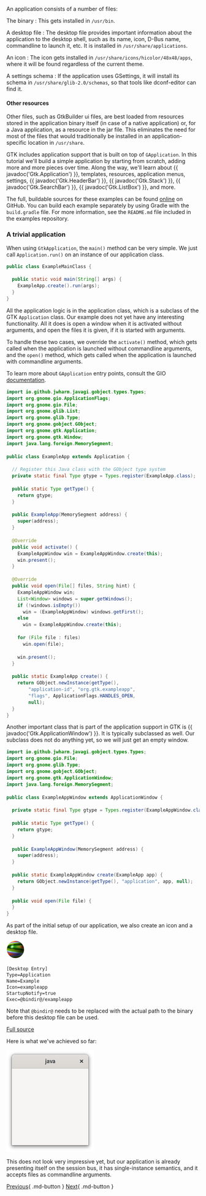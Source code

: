 An application consists of a number of files:

The binary
: This gets installed in `/usr/bin`.

A desktop file
: The desktop file provides important information about the application to the desktop shell, such as its name, icon, D-Bus name, commandline to launch it, etc. It is installed in `/usr/share/applications`.

An icon
: The icon gets installed in `/usr/share/icons/hicolor/48x48/apps`, where it will be found regardless of the current theme.

A settings schema
: If the application uses GSettings, it will install its schema in `/usr/share/glib-2.0/schemas`, so that tools like dconf-editor can find it.

#### Other resources
Other files, such as GtkBuilder ui files, are best loaded from resources stored in the application binary itself (in case of a native application) or, for a Java application, as a resource in the jar file. This eliminates the need for most of the files that would traditionally be installed in an application-specific location in `/usr/share`.

GTK includes application support that is built on top of `GApplication`. In this tutorial we'll build a simple application by starting from scratch, adding more and more pieces over time. Along the way, we'll learn about {{ javadoc('Gtk.Application') }}, templates, resources, application menus, settings, {{ javadoc('Gtk.HeaderBar') }}, {{ javadoc('Gtk.Stack') }}, {{ javadoc('Gtk.SearchBar') }}, {{ javadoc('Gtk.ListBox') }}, and more.

The full, buildable sources for these examples can be found [online](https://github.com/jwharm/java-gi-examples/tree/main/GettingStarted) on GitHub. You can build each example separately by using Gradle with the `build.gradle` file. For more information, see the `README.md` file included in the examples repository.

### A trivial application

When using `GtkApplication`, the `main()` method can be very simple. We just call `Application.run()` on an instance of our application class.

```java
public class ExampleMainClass {

  public static void main(String[] args) {
    ExampleApp.create().run(args);
  }
}
```

All the application logic is in the application class, which is a subclass of the GTK `Application` class. Our example does not yet have any interesting functionality. All it does is open a window when it is activated without arguments, and open the files it is given, if it is started with arguments.

To handle these two cases, we override the `activate()` method, which gets called when the application is launched without commandline arguments, and the `open()` method, which gets called when the application is launched with commandline arguments.

To learn more about `GApplication` entry points, consult the GIO [documentation](https://docs.gtk.org/gio/class.Application.html).

```java
import io.github.jwharm.javagi.gobject.types.Types;
import org.gnome.gio.ApplicationFlags;
import org.gnome.gio.File;
import org.gnome.glib.List;
import org.gnome.glib.Type;
import org.gnome.gobject.GObject;
import org.gnome.gtk.Application;
import org.gnome.gtk.Window;
import java.lang.foreign.MemorySegment;

public class ExampleApp extends Application {

  // Register this Java class with the GObject type system
  private static final Type gtype = Types.register(ExampleApp.class);

  public static Type getType() {
    return gtype;
  }

  public ExampleApp(MemorySegment address) {
    super(address);
  }

  @Override
  public void activate() {
    ExampleAppWindow win = ExampleAppWindow.create(this);
    win.present();
  }

  @Override
  public void open(File[] files, String hint) {
    ExampleAppWindow win;
    List<Window> windows = super.getWindows();
    if (!windows.isEmpty())
      win = (ExampleAppWindow) windows.getFirst();
    else
      win = ExampleAppWindow.create(this);

    for (File file : files)
      win.open(file);

    win.present();
  }

  public static ExampleApp create() {
    return GObject.newInstance(getType(),
        "application-id", "org.gtk.exampleapp",
        "flags", ApplicationFlags.HANDLES_OPEN,
        null);
  }
}
```

Another important class that is part of the application support in GTK is {{ javadoc('Gtk.ApplicationWindow') }}. It is typically subclassed as well. Our subclass does not do anything yet, so we will just get an empty window.

```java
import io.github.jwharm.javagi.gobject.types.Types;
import org.gnome.gio.File;
import org.gnome.glib.Type;
import org.gnome.gobject.GObject;
import org.gnome.gtk.ApplicationWindow;
import java.lang.foreign.MemorySegment;

public class ExampleAppWindow extends ApplicationWindow {

  private static final Type gtype = Types.register(ExampleAppWindow.class);

  public static Type getType() {
    return gtype;
  }

  public ExampleAppWindow(MemorySegment address) {
    super(address);
  }

  public static ExampleAppWindow create(ExampleApp app) {
    return GObject.newInstance(getType(), "application", app, null);
  }

  public void open(File file) {
  }
}
```

As part of the initial setup of our application, we also create an icon and a desktop file.

![An icon](img/exampleapp.png)

```
[Desktop Entry]
Type=Application
Name=Example
Icon=exampleapp
StartupNotify=true
Exec=@bindir@/exampleapp
```

Note that `@bindir@` needs to be replaced with the actual path to the binary before this desktop file can be used.

[Full source](https://github.com/jwharm/java-gi-examples/tree/main/GettingStarted/example-5-part1)

Here is what we've achieved so far:

![An application](img/getting-started-app1.png)

This does not look very impressive yet, but our application is already presenting itself on the session bus, it has single-instance semantics, and it accepts files as commandline arguments.

[Previous](getting_started_05.md){ .md-button } [Next](getting_started_07.md){ .md-button }
